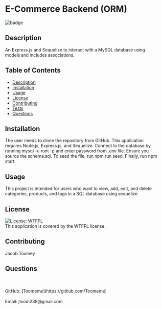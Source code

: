 # E-Commerce Backend (ORM)
  ![badge](https://img.shields.io/badge/license-WTFPL-brightgreen)<br />
## Description
An Express.js and Sequelize to interact with a MySQL database using models and includes associations.
## Table of Contents
- [Description](#description)
- [Installation](#installation)
- [Usage](#usage)
- [License](#license)
- [Contributing](#contributing)
- [Tests](#tests)
- [Questions](#questions)

## Installation
The user needs to clone the repository from GitHub. This application requires Node.js, Express.js, and Sequelize. Connect to the database by running mysql -u root -p and enter password from .env file. Ensure you source the schema.sql. To seed the file, run npm run seed. Finally, run npm start.

## Usage
This project is intended for users who want to view, add, edit, and delete categories, products, and tags in a SQL database using sequelize. 
## License
  [![License: WTFPL](https://img.shields.io/badge/License-WTFPL-brightgreen.svg)](http://www.wtfpl.net/about/)
  <br />
  This application is covered by the WTFPL license.
## Contributing
Jacob Toomey
## Questions
 <br />
<br />
GitHub: [Toomeme](https://github.com/Toomeme)<br />
<br />
Email: jtoom238@gmail.com<br /><br />
